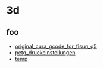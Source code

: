 # 3d

## foo

- [original_cura_gcode_for_flsun_q5](original_cura_gcode_for_flsun_q5.md)
- [petg_druckeinstellungen](petg_druckeinstellungen.md)
- [temp](temp.md)

